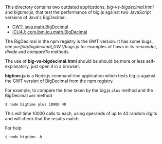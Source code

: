 This directory contains two outdated applications, *big-vs-bigdecimal.html* and *bigtime.js*, that test the performance of big.js against two JavaScript versions of Java's BigDecimal.

* [GWT: java.math.BigDecimal](https://github.com/iriscouch/bigdecimal.js)
* [ICU4J: com.ibm.icu.math.BigDecimal](https://github.com/latentflip/BigDecimal.js)

The BigDecimal in the npm registry is the GWT version. It has some bugs, see *perf/lib/bigdecimal_GWT/bugs.js* for examples of flaws in its *remainder*, *divide* and *compareTo* methods.

The use of **big-vs-bigdecimal.html** should be should be more or less self-explanatory, just open it in a browser.

**bigtime.js** is a Node.js command-line application which tests big.js against the GWT version of BigDecimal from the npm registry.

For example, to compare the time taken by the big.js `plus` method and the BigDecimal `add` method

    $ node bigtime plus 10000 40

This will time 10000 calls to each, using operands of up to 40 random digits and will check that the results match.

For help

    $ node bigtime -h
